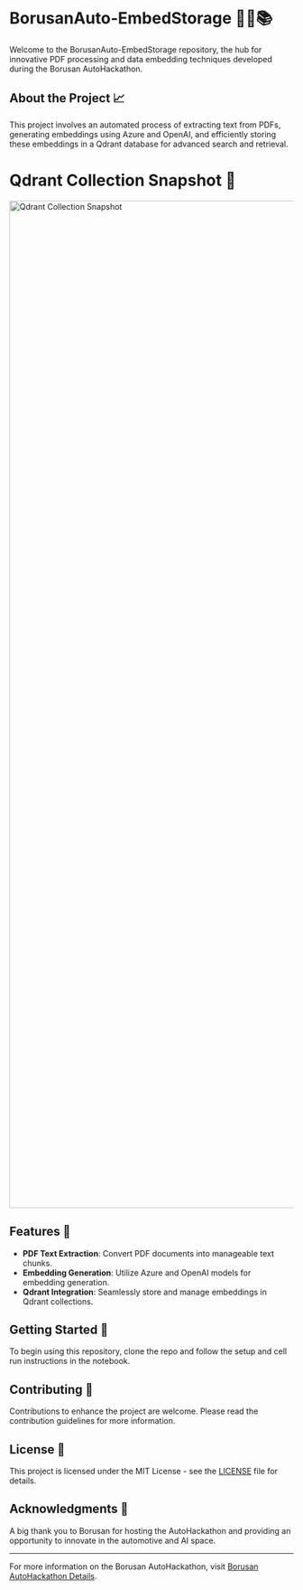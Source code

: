 # BorusanAuto-EmbedStorage 🚗💡📚

Welcome to the BorusanAuto-EmbedStorage repository, the hub for innovative PDF processing and data embedding techniques developed during the Borusan AutoHackathon.

## About the Project 📈
This project involves an automated process of extracting text from PDFs, generating embeddings using Azure and OpenAI, and efficiently storing these embeddings in a Qdrant database for advanced search and retrieval.

# Qdrant Collection Snapshot 📘

<img width="1783" alt="Qdrant Collection Snapshot" src="https://github.com/Teknofest-Nane-Limon/Borusan.AutoHack-QdrantEmbed/assets/83168207/7051a30a-82a7-4c65-9ced-b1141097f80a">

## Features 🌟
- **PDF Text Extraction**: Convert PDF documents into manageable text chunks.
- **Embedding Generation**: Utilize Azure and OpenAI models for embedding generation.
- **Qdrant Integration**: Seamlessly store and manage embeddings in Qdrant collections.

## Getting Started 🚀
To begin using this repository, clone the repo and follow the setup and cell run instructions in the notebook.

## Contributing 🤝
Contributions to enhance the project are welcome. Please read the contribution guidelines for more information.

## License 📄
This project is licensed under the MIT License - see the [LICENSE](LICENSE) file for details.

## Acknowledgments 🙌
A big thank you to Borusan for hosting the AutoHackathon and providing an opportunity to innovate in the automotive and AI space.

---

For more information on the Borusan AutoHackathon, visit [Borusan AutoHackathon Details](https://coderspace.io/etkinlikler/auto-hack/).
